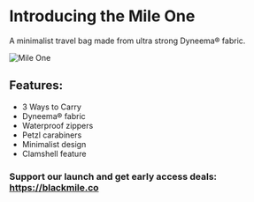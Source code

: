 # Introducing the Mile One 
A minimalist travel bag made from ultra strong Dyneema® fabric. 

![Mile One](https://blackmile.co/img/pictures-4-main@2x.58aa7b2d.jpg)

## Features:
* 3 Ways to Carry
* Dyneema® fabric
* Waterproof zippers
* Petzl carabiners
* Minimalist design
* Clamshell feature

### Support our launch and get early access deals: https://blackmile.co
